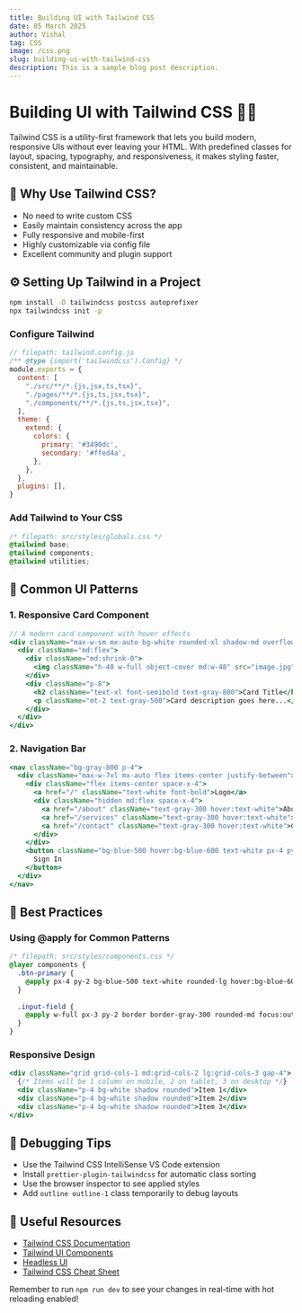 ```yaml
---
title: Building UI with Tailwind CSS
date: 05 March 2025
author: Vishal
tag: CSS
image: /css.png
slug: building-ui-with-tailwind-css
description: This is a sample blog post description.
---
```


# Building UI with Tailwind CSS 💨🎨

Tailwind CSS is a utility-first framework that lets you build modern, responsive UIs without ever leaving your HTML. With predefined classes for layout, spacing, typography, and responsiveness, it makes styling faster, consistent, and maintainable.

## 🚀 Why Use Tailwind CSS?

- No need to write custom CSS
- Easily maintain consistency across the app
- Fully responsive and mobile-first
- Highly customizable via config file
- Excellent community and plugin support

## ⚙️ Setting Up Tailwind in a Project

```bash showLineNumbers {1} /npx/
npm install -D tailwindcss postcss autoprefixer
npx tailwindcss init -p
```

### Configure Tailwind

```js showLineNumbers
// filepath: tailwind.config.js
/** @type {import('tailwindcss').Config} */
module.exports = {
  content: [
    "./src/**/*.{js,jsx,ts,tsx}",
    "./pages/**/*.{js,ts,jsx,tsx}",
    "./components/**/*.{js,ts,jsx,tsx}",
  ],
  theme: {
    extend: {
      colors: {
        primary: '#3490dc',
        secondary: '#ffed4a',
      },
    },
  },
  plugins: [],
}
```

### Add Tailwind to Your CSS

```css showLineNumbers
/* filepath: src/styles/globals.css */
@tailwind base;
@tailwind components;
@tailwind utilities;
```

## 🎨 Common UI Patterns

### 1. Responsive Card Component

```jsx showLineNumbers
// A modern card component with hover effects
<div className="max-w-sm mx-auto bg-white rounded-xl shadow-md overflow-hidden hover:shadow-xl transition-shadow duration-300">
  <div className="md:flex">
    <div className="md:shrink-0">
      <img className="h-48 w-full object-cover md:w-48" src="image.jpg" alt="Card image" />
    </div>
    <div className="p-8">
      <h2 className="text-xl font-semibold text-gray-800">Card Title</h2>
      <p className="mt-2 text-gray-500">Card description goes here...</p>
    </div>
  </div>
</div>
```

### 2. Navigation Bar

```jsx showLineNumbers
<nav className="bg-gray-800 p-4">
  <div className="max-w-7xl mx-auto flex items-center justify-between">
    <div className="flex items-center space-x-4">
      <a href="/" className="text-white font-bold">Logo</a>
      <div className="hidden md:flex space-x-4">
        <a href="/about" className="text-gray-300 hover:text-white">About</a>
        <a href="/services" className="text-gray-300 hover:text-white">Services</a>
        <a href="/contact" className="text-gray-300 hover:text-white">Contact</a>
      </div>
    </div>
    <button className="bg-blue-500 hover:bg-blue-600 text-white px-4 py-2 rounded-lg">
      Sign In
    </button>
  </div>
</nav>
```

## 🎯 Best Practices

### Using @apply for Common Patterns

```css showLineNumbers
/* filepath: src/styles/components.css */
@layer components {
  .btn-primary {
    @apply px-4 py-2 bg-blue-500 text-white rounded-lg hover:bg-blue-600 transition-colors;
  }
  
  .input-field {
    @apply w-full px-3 py-2 border border-gray-300 rounded-md focus:outline-none focus:ring-2 focus:ring-blue-500;
  }
}
```

### Responsive Design

```jsx showLineNumbers
<div className="grid grid-cols-1 md:grid-cols-2 lg:grid-cols-3 gap-4">
  {/* Items will be 1 column on mobile, 2 on tablet, 3 on desktop */}
  <div className="p-4 bg-white shadow rounded">Item 1</div>
  <div className="p-4 bg-white shadow rounded">Item 2</div>
  <div className="p-4 bg-white shadow rounded">Item 3</div>
</div>
```

## 🔧 Debugging Tips

- Use the Tailwind CSS IntelliSense VS Code extension
- Install `prettier-plugin-tailwindcss` for automatic class sorting
- Use the browser inspector to see applied styles
- Add `outline outline-1` class temporarily to debug layouts

## 🎁 Useful Resources

- [Tailwind CSS Documentation](https://tailwindcss.com/docs)
- [Tailwind UI Components](https://tailwindui.com/)
- [Headless UI](https://headlessui.dev/)
- [Tailwind CSS Cheat Sheet](https://nerdcave.com/tailwind-cheat-sheet)

Remember to run `npm run dev` to see your changes in real-time with hot reloading enabled!
